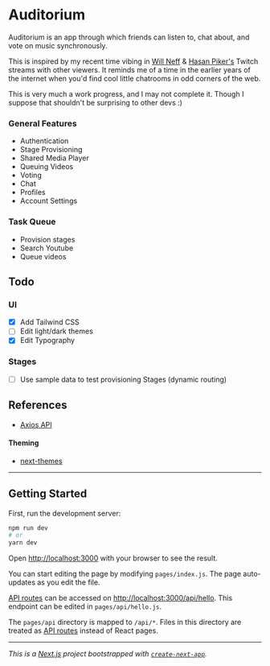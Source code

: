 # Auditorium

Auditorium is an app through which friends can listen to, chat about, and vote on music synchronously.

This is inspired by my recent time vibing in [Will Neff](https://twitter.com/TheWillNeff) & [Hasan Piker's](https://twitter.com/hasanthehun) Twitch streams with other viewers. It reminds me of a time in the earlier years of the internet when you'd find cool little chatrooms in odd corners of the web.


This is very much a work progress, and I may not complete it. Though I suppose that shouldn't be surprising to other devs :)

### General Features 
- Authentication
- Stage Provisioning
- Shared Media Player
- Queuing Videos
- Voting
- Chat
- Profiles
- Account Settings

### Task Queue
- Provision stages
- Search Youtube
- Queue videos

## Todo

### UI
- [X] Add Tailwind CSS
- [ ] Edit light/dark themes
- [X] Edit Typography
### Stages
- [ ] Use sample data to test provisioning Stages (dynamic routing)

## References

- [Axios API](https://axios-http.com/)

#### Theming
- [next-themes](https://github.com/pacocoursey/next-themes)
---

## Getting Started

First, run the development server:

```bash
npm run dev
# or
yarn dev
```

Open [http://localhost:3000](http://localhost:3000) with your browser to see the result.

You can start editing the page by modifying `pages/index.js`. The page auto-updates as you edit the file.

[API routes](https://nextjs.org/docs/api-routes/introduction) can be accessed on [http://localhost:3000/api/hello](http://localhost:3000/api/hello). This endpoint can be edited in `pages/api/hello.js`.

The `pages/api` directory is mapped to `/api/*`. Files in this directory are treated as [API routes](https://nextjs.org/docs/api-routes/introduction) instead of React pages.

---

*This is a [Next.js](https://nextjs.org/) project bootstrapped with [`create-next-app`](https://github.com/vercel/next.js/tree/canary/packages/create-next-app).*